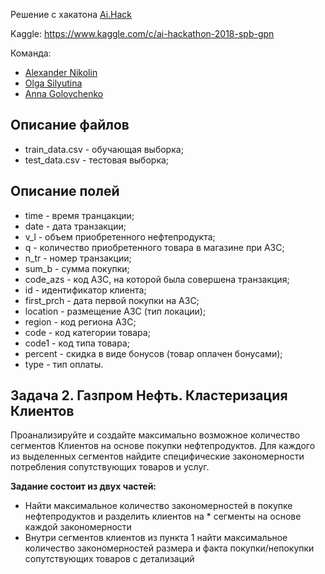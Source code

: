 Решение с хакатона [Ai.Hack](http://aihack.ai-hub.ru)

Kaggle: https://www.kaggle.com/c/ai-hackathon-2018-spb-gpn

Команда:  
- [Alexander Nikolin](https://github.com/Howuhh)  
- [Olga Silyutina](https://github.com/olgasilyutina)  
- [Anna Golovchenko](https://github.com/schatt89)  

## Описание файлов

* train_data.csv - обучающая выборка;
* test_data.csv - тестовая выборка;

## Описание полей

* time - время транцакции;
* date - дата транзакции;
* v_l - объем приобретенного нефтепродукта;
* q - количество приобретенного товара в магазине при АЗС;
* n_tr - номер транзакции;
* sum_b - сумма покупки;
* code_azs - код АЗС, на которой была совершена транзакция;
* id - идентификатор клиента;
* first_prch - дата первой покупки на АЗС;
* location - размещение АЗС (тип локации);
* region - код региона АЗС;
* code - код категории товара;
* code1 - код типа товара;
* percent - скидка в виде бонусов (товар оплачен бонусами);
* type - тип оплаты.


## Задача 2. Газпром Нефть. Кластеризация Клиентов

Проанализируйте и создайте максимально возможное количество сегментов Клиентов на основе покупки нефтепродуктов. Для каждого из выделенных сегментов найдите специфические закономерности потребления сопутствующих товаров и услуг.
 
**Задание состоит из двух частей:**

* Найти максимальное количество закономерностей в покупке нефтепродуктов и разделить клиентов на * сегменты на основе каждой закономерности  
* Внутри сегментов клиентов из пункта 1 найти максимальное количество закономерностей размера и факта покупки/непокупки сопутствующих товаров с детализаций  
 
